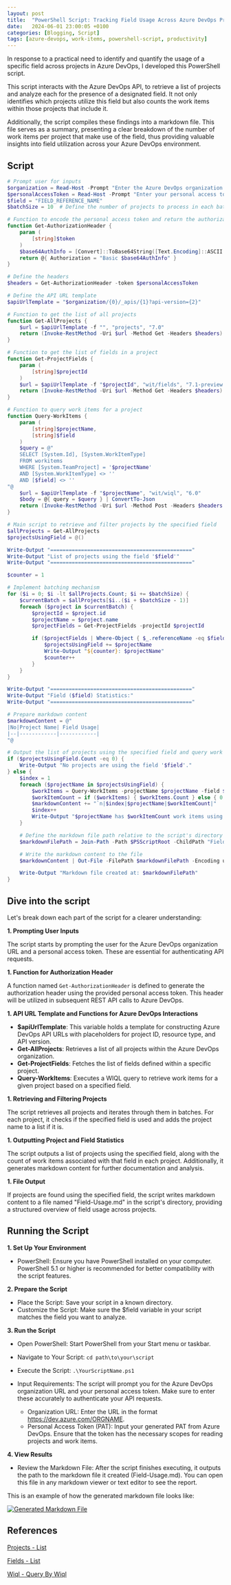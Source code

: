```yaml
---
layout: post
title:  "PowerShell Script: Tracking Field Usage Across Azure DevOps Projects"
date:   2024-06-01 23:00:05 +0100
categories: [Blogging, Script]
tags: [azure-devops, work-items, powershell-script, productivity] 
---
```


In response to a practical need to identify and quantify the usage of a specific field across projects in Azure DevOps, I developed this PowerShell script.

This script interacts with the Azure DevOps API, to retrieve a list of projects and analyze each for the presence of a designated field. It not only identifies which projects utilize this field but also counts the work items within those projects that include it. 

Additionally, the script compiles these findings into a markdown file. This file serves as a summary, presenting a clear breakdown of the number of work items per project that make use of the field, thus providing valuable insights into field utilization across your Azure DevOps environment.

## Script

```powershell
# Prompt user for inputs
$organization = Read-Host -Prompt "Enter the Azure DevOps organization URL in format https://dev.azure.com/ORGNAME"
$personalAccessToken = Read-Host -Prompt "Enter your personal access token"
$field = "FIELD_REFERENCE_NAME"
$batchSize = 10  # Define the number of projects to process in each batch

# Function to encode the personal access token and return the authorization header
function Get-AuthorizationHeader {
    param (
        [string]$token
    )
    $base64AuthInfo = [Convert]::ToBase64String([Text.Encoding]::ASCII.GetBytes(":$token"))
    return @{ Authorization = "Basic $base64AuthInfo" }
}

# Define the headers
$headers = Get-AuthorizationHeader -token $personalAccessToken

# Define the API URL template
$apiUrlTemplate = "$organization/{0}/_apis/{1}?api-version={2}"

# Function to get the list of all projects
function Get-AllProjects {
    $url = $apiUrlTemplate -f "", "projects", "7.0"
    return (Invoke-RestMethod -Uri $url -Method Get -Headers $headers).value
}

# Function to get the list of fields in a project
function Get-ProjectFields {
    param (
        [string]$projectId
    )
    $url = $apiUrlTemplate -f "$projectId", "wit/fields", "7.1-preview.3"
    return (Invoke-RestMethod -Uri $url -Method Get -Headers $headers).value
}

# Function to query work items for a project
function Query-WorkItems {
    param (
        [string]$projectName,
        [string]$field
    )
    $query = @"
    SELECT [System.Id], [System.WorkItemType]
    FROM workitems
    WHERE [System.TeamProject] = '$projectName'
    AND [System.WorkItemType] <> ''
    AND [$field] <> ''
"@
    $url = $apiUrlTemplate -f "$projectName", "wit/wiql", "6.0"
    $body = @{ query = $query } | ConvertTo-Json
    return (Invoke-RestMethod -Uri $url -Method Post -Headers $headers -Body $body -ContentType "application/json").workItems
}

# Main script to retrieve and filter projects by the specified field
$allProjects = Get-AllProjects
$projectsUsingField = @()

Write-Output "=============================================="
Write-Output "List of projects using the field '$field'"
Write-Output "=============================================="

$counter = 1

# Implement batching mechanism
for ($i = 0; $i -lt $allProjects.Count; $i += $batchSize) {
    $currentBatch = $allProjects[$i..($i + $batchSize - 1)]
    foreach ($project in $currentBatch) {
        $projectId = $project.id
        $projectName = $project.name
        $projectFields = Get-ProjectFields -projectId $projectId

        if ($projectFields | Where-Object { $_.referenceName -eq $field }) {
            $projectsUsingField += $projectName
            Write-Output "${counter}: $projectName"
            $counter++
        }
    }
}

Write-Output "=============================================="
Write-Output "Field ($field) Statistics:"
Write-Output "=============================================="

# Prepare markdown content
$markdownContent = @"
|No|Project Name| Field Usage|
|--|------------|------------|
"@

# Output the list of projects using the specified field and query work items
if ($projectsUsingField.Count -eq 0) {
    Write-Output "No projects are using the field '$field'."
} else {
    $index = 1
    foreach ($projectName in $projectsUsingField) {
        $workItems = Query-WorkItems -projectName $projectName -field $field
        $workItemCount = if ($workItems) { $workItems.Count } else { 0 }
        $markdownContent += "`n|$index|$projectName|$workItemCount|"
        $index++
        Write-Output "$projectName has $workItemCount work items using the field"
    }

    # Define the markdown file path relative to the script's directory
    $markdownFilePath = Join-Path -Path $PSScriptRoot -ChildPath "Field-Usage.md"

    # Write the markdown content to the file
    $markdownContent | Out-File -FilePath $markdownFilePath -Encoding utf8

    Write-Output "Markdown file created at: $markdownFilePath"
}
```

## Dive into the script

Let's break down each part of the script for a clearer understanding:

**1. Prompting User Inputs**

The script starts by prompting the user for the Azure DevOps organization URL and a personal access token. These are essential for authenticating API requests.

**1. Function for Authorization Header**

A function named `Get-AuthorizationHeader` is defined to generate the authorization header using the provided personal access token. This header will be utilized in subsequent REST API calls to Azure DevOps.

**1. API URL Template and Functions for Azure DevOps Interactions**

  - **$apiUrlTemplate**: This variable holds a template for constructing Azure DevOps API URLs with placeholders for project ID, resource type, and API version.
  - **Get-AllProjects**: Retrieves a list of all projects within the Azure DevOps organization.
  - **Get-ProjectFields**: Fetches the list of fields defined within a specific project.
  - **Query-WorkItems**: Executes a WIQL query to retrieve work items for a given project based on a specified field.

**1. Retrieving and Filtering Projects**

The script retrieves all projects and iterates through them in batches. For each project, it checks if the specified field is used and adds the project name to a list if it is.

**1. Outputting Project and Field Statistics**

The script outputs a list of projects using the specified field, along with the count of work items associated with that field in each project. Additionally, it generates markdown content for further documentation and analysis.

**1. File Output**

If projects are found using the specified field, the script writes markdown content to a file named "Field-Usage.md" in the script's directory, providing a structured overview of field usage across projects.

## Running the Script

**1. Set Up Your Environment**

- PowerShell: Ensure you have PowerShell installed on your computer. PowerShell 5.1 or higher is recommended for better compatibility with the script features.

**2. Prepare the Script**

- Place the Script: Save your script in a known directory.
- Customize the Script: Make sure the $field variable in your script matches the field you want to analyze.

**3. Run the Script**

- Open PowerShell: Start PowerShell from your Start menu or taskbar.
  
- Navigate to Your Script: `cd path\to\your\script`
  
- Execute the Script: `.\YourScriptName.ps1`

- Input Requirements: The script will prompt you for the Azure DevOps organization URL and your personal access token. Make sure to enter these accurately to authenticate your API requests.

  - Organization URL: Enter the URL in the format https://dev.azure.com/ORGNAME.
  - Personal Access Token (PAT): Input your generated PAT from Azure DevOps. Ensure that the token has the necessary scopes for reading projects and work items.

**4. View Results**

- Review the Markdown File: After the script finishes executing, it outputs the path to the markdown file it created (Field-Usage.md). You can open this file in any markdown viewer or text editor to see the report.

This is an example of how the generated markdown file looks like:

[![Generated Markdown File](/assets/img/field-usage/output-markdown-file.png)](/assets/img/field-usage/output-markdown-file.png)


## References

[Projects - List](https://learn.microsoft.com/en-us/rest/api/azure/devops/core/projects/list?view=azure-devops-rest-7.1&tabs=HTTP)

[Fields - List](https://learn.microsoft.com/en-us/rest/api/azure/devops/wit/fields/list?view=azure-devops-rest-7.1&tabs=HTTP)

[Wiql - Query By Wiql](https://learn.microsoft.com/en-us/rest/api/azure/devops/wit/wiql/query-by-wiql?view=azure-devops-rest-7.0&tabs=HTTP)

